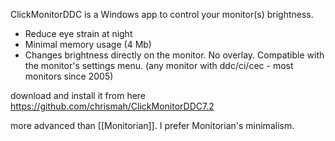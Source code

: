 ClickMonitorDDC is a Windows app to control your monitor(s) brightness.

- Reduce eye strain at night
- Minimal memory usage (4 Mb)
- Changes brightness directly on the monitor. No overlay. Compatible with the monitor's settings menu. 
	  (any monitor with ddc/ci/cec - most monitors since 2005)

download and install it from here
https://github.com/chrismah/ClickMonitorDDC7.2

more advanced than [[Monitorian]].
I prefer Monitorian's minimalism.
